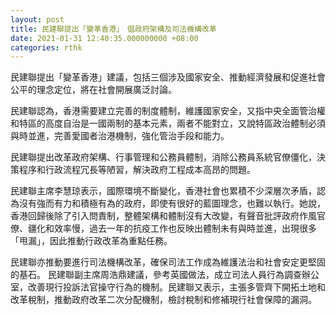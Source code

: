 ```yaml
---
layout: post
title: 民建聯提出「變革香港」　倡政府架構及司法機構改革
date: 2021-01-31 12:40:35.000000000 +08:00
categories: rthk
---
```


民建聯提出「變革香港」建議，包括三個涉及國家安全、推動經濟發展和促進社會公平的理念定位，將在社會開展廣泛討論。

民建聯認為，香港需要建立完善的制度體制，維護國家安全，又指中央全面管治權和特區的高度自治是一國兩制的基本元素，兩者不能對立，又說特區政治體制必須與時並進，完善愛國者治港機制，強化管治手段和能力。

民建聯提出改革政府架構、行事管理和公務員體制，消除公務員系統官僚僵化，決策程序和行政流程冗長等陋習，解決政府工程成本高昂的問題。

民建聯主席李慧琼表示，國際環境不斷變化，香港社會也累積不少深層次矛盾，認為沒有強而有力和積極有為的政府，即使有很好的藍圖理念，也難以執行。她說，香港回歸後除了引入問責制，整體架構和體制沒有大改變，有聲音批評政府作風官僚、疆化和效率慢，過去一年的抗疫工作也反映出體制未有與時並進，出現很多「甩漏」，因此推動行政改革為重點任務。

民建聯亦推動要進行司法機構改革，確保司法工作成為維護法治和社會安定更堅固的基石。 民建聯副主席周浩鼎建議，參考英國做法，成立司法人員行為調查辦公室，改善現行投訴法官操守行為的機制。民建聯又表示，主張多管齊下開拓土地和改革稅制，推動政府改革二次分配機制，檢討稅制和修補現行社會保障的漏洞。

